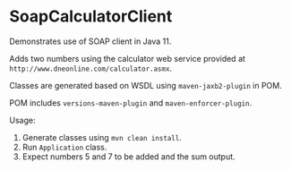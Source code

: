 # SoapCalculatorClient

Demonstrates use of SOAP client in Java 11.

Adds two numbers using the calculator web service provided at `http://www.dneonline.com/calculator.asmx`.

Classes are generated based on WSDL using `maven-jaxb2-plugin` in POM.

POM includes `versions-maven-plugin` and `maven-enforcer-plugin`.

Usage:
1. Generate classes using `mvn clean install`.
2. Run `Application` class.
3. Expect numbers 5 and 7 to be added and the sum output.
